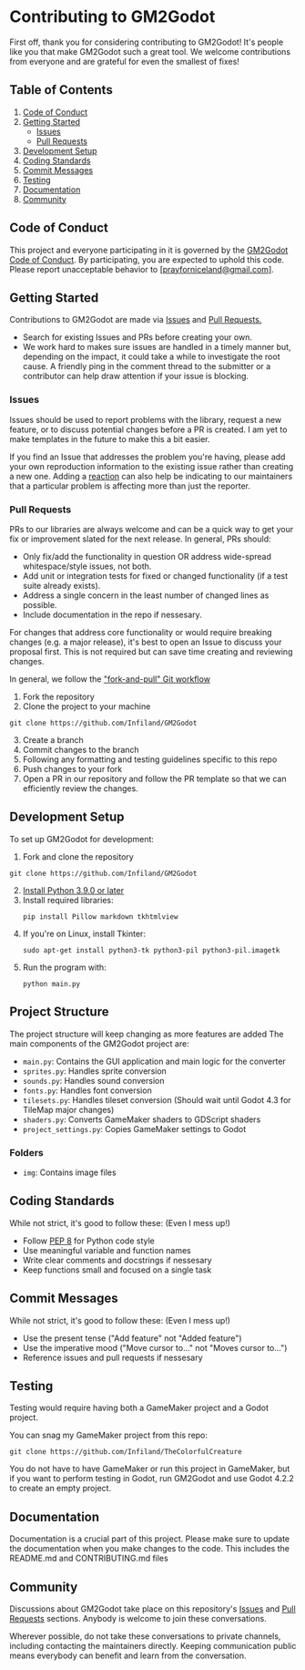 # Contributing to GM2Godot

First off, thank you for considering contributing to GM2Godot! It's people like you that make GM2Godot such a great tool. We welcome contributions from everyone and are grateful for even the smallest of fixes!

## Table of Contents
1. [Code of Conduct](#code-of-conduct)
2. [Getting Started](#getting-started)
   - [Issues](#issues)
   - [Pull Requests](#pull-requests)
3. [Development Setup](#development-setup)
4. [Coding Standards](#coding-standards)
5. [Commit Messages](#commit-messages)
6. [Testing](#testing)
7. [Documentation](#documentation)
8. [Community](#community)

## Code of Conduct

This project and everyone participating in it is governed by the [GM2Godot Code of Conduct](CODE_OF_CONDUCT.md). By participating, you are expected to uphold this code. Please report unacceptable behavior to [prayforniceland@gmail.com].

## Getting Started

Contributions to GM2Godot are made via [Issues](https://github.com/Infiland/GM2Godot/issues) and [Pull Requests.](https://github.com/Infiland/GM2Godot/pulls)

- Search for existing Issues and PRs before creating your own.
- We work hard to makes sure issues are handled in a timely manner but, depending on the impact, it could take a while to investigate the root cause. A friendly ping in the comment thread to the submitter or a contributor can help draw attention if your issue is blocking.

### Issues

Issues should be used to report problems with the library, request a new feature, or to discuss potential changes before a PR is created. I am yet to make templates in the future to make this a bit easier.

If you find an Issue that addresses the problem you're having, please add your own reproduction information to the existing issue rather than creating a new one. Adding a [reaction](https://github.blog/2016-03-10-add-reactions-to-pull-requests-issues-and-comments/) can also help be indicating to our maintainers that a particular problem is affecting more than just the reporter.

### Pull Requests

PRs to our libraries are always welcome and can be a quick way to get your fix or improvement slated for the next release. In general, PRs should:

- Only fix/add the functionality in question OR address wide-spread whitespace/style issues, not both.
- Add unit or integration tests for fixed or changed functionality (if a test suite already exists).
- Address a single concern in the least number of changed lines as possible.
- Include documentation in the repo if nessesary.

For changes that address core functionality or would require breaking changes (e.g. a major release), it's best to open an Issue to discuss your proposal first. This is not required but can save time creating and reviewing changes.

In general, we follow the ["fork-and-pull" Git workflow](https://github.com/susam/gitpr)

1. Fork the repository
2. Clone the project to your machine

```
git clone https://github.com/Infiland/GM2Godot
```

3. Create a branch
4. Commit changes to the branch
5. Following any formatting and testing guidelines specific to this repo
6. Push changes to your fork
7. Open a PR in our repository and follow the PR template so that we can efficiently review the changes.

## Development Setup

To set up GM2Godot for development:

1. Fork and clone the repository
```
git clone https://github.com/Infiland/GM2Godot
```
2. [Install Python 3.9.0 or later](https://www.python.org/downloads/)
3. Install required libraries:
   ```
   pip install Pillow markdown tkhtmlview
   ```
4. If you're on Linux, install Tkinter:
   ```
   sudo apt-get install python3-tk python3-pil python3-pil.imagetk
   ```
5. Run the program with:
   ```
   python main.py
   ```

## Project Structure

The project structure will keep changing as more features are added
The main components of the GM2Godot project are:

- `main.py`: Contains the GUI application and main logic for the converter
- `sprites.py`: Handles sprite conversion
- `sounds.py`: Handles sound conversion
- `fonts.py`: Handles font conversion
- `tilesets.py`: Handles tileset conversion (Should wait until Godot 4.3 for TileMap major changes)
- `shaders.py`: Converts GameMaker shaders to GDScript shaders
- `project_settings.py`: Copies GameMaker settings to Godot

### Folders
- `img`: Contains image files

## Coding Standards

While not strict, it's good to follow these: (Even I mess up!)

- Follow [PEP 8](https://www.python.org/dev/peps/pep-0008/) for Python code style
- Use meaningful variable and function names
- Write clear comments and docstrings if nessesary
- Keep functions small and focused on a single task

## Commit Messages

While not strict, it's good to follow these: (Even I mess up!)

- Use the present tense ("Add feature" not "Added feature")
- Use the imperative mood ("Move cursor to..." not "Moves cursor to...")
- Reference issues and pull requests if nessesary

## Testing

Testing would require having both a GameMaker project and a Godot project.

You can snag my GameMaker project from this repo:
```
git clone https://github.com/Infiland/TheColorfulCreature
```
You do not have to have GameMaker or run this project in GameMaker, but if you want to perform testing in Godot, run GM2Godot and use Godot 4.2.2 to create an empty project.

## Documentation

Documentation is a crucial part of this project. Please make sure to update the documentation when you make changes to the code.
This includes the README.md and CONTRIBUTING.md files

## Community

Discussions about GM2Godot take place on this repository's [Issues](https://github.com/Infiland/GM2Godot/issues) and [Pull Requests](https://github.com/Infiland/GM2Godot/pulls) sections. Anybody is welcome to join these conversations.

Wherever possible, do not take these conversations to private channels, including contacting the maintainers directly. Keeping communication public means everybody can benefit and learn from the conversation.